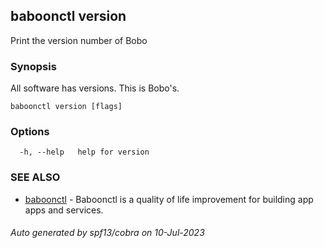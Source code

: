 ## baboonctl version

Print the version number of Bobo

### Synopsis

All software has versions. This is Bobo's.

```
baboonctl version [flags]
```

### Options

```
  -h, --help   help for version
```

### SEE ALSO

* [baboonctl](../baboonctl.md)	 - Baboonctl is a quality of life improvement for building app apps and services.

###### Auto generated by spf13/cobra on 10-Jul-2023
